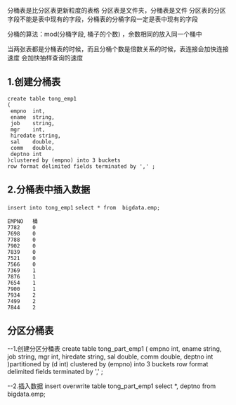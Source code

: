 分桶表是比分区表更新粒度的表格
分区表是文件夹，分桶表是文件
分区表的分区字段不能是表中现有的字段，分桶表的分桶字段一定是表中现有的字段

分桶的算法：mod(分桶字段, 桶子的个数) ，余数相同的放入同一个桶中

当两张表都是分桶表的时候，而且分桶个数是倍数关系的时候，表连接会加快连接速度
会加快抽样查询的速度

## 1.创建分桶表
```
create table tong_emp1
(
 empno  int,
 ename  string,
 job    string,
 mgr    int,
 hiredate string,
 sal    double,
 comm   double,
 deptno int
)clustered by (empno) into 3 buckets
row format delimited fields terminated by ',' ; 
```
## 2.分桶表中插入数据
`insert into tong_emp1`
`select * from  bigdata.emp;`

```
EMPNO	桶
7782	0
7698	0
7788	0
7902	0
7839	0
7521	0
7566	0
7369	1
7876	1
7654	1
7900	1
7934	2
7499	2
7844	2
```
## 分区分桶表
--1.创建分区分桶表
create table tong_part_emp1
(
 empno  int,
 ename  string,
 job    string,
 mgr    int,
 hiredate string,
 sal    double,
 comm   double,
 deptno int
)partitioned by (d  int)
clustered by (empno) into 3 buckets
row format delimited fields terminated by ',' ; 


--2.插入数据
insert overwrite table tong_part_emp1
select *, deptno from bigdata.emp;